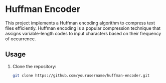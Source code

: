 # Huffman Encoder

This project implements a Huffman encoding algorithm to compress text files efficiently. Huffman encoding is a popular compression technique that assigns variable-length codes to input characters based on their frequency of occurrence.

## Usage

1. Clone the repository:
   ```bash
   git clone https://github.com/yourusername/huffman-encoder.git
